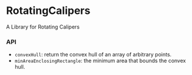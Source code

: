 RotatingCalipers
================

A Library for Rotating Calipers

### API

* `convexHull`: return the convex hull of an array of arbitrary points.
* `minAreaEnclosingRectangle`: the minimum area that bounds the convex hull.

